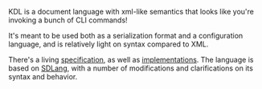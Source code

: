 <section class="kdl-section" id="description">

KDL is a document language with xml-like semantics that looks like you're
invoking a bunch of CLI commands!

It's meant to be used both as a serialization format and a configuration
language, and is relatively light on syntax compared to XML.

There's a living [specification](https://github.com/kdl-org/kdl/blob/main/SPEC.md), as well as
[implementations](#implementations). The language is based on
[SDLang](https://sdlang.org), with a number of modifications and
clarifications on its syntax and behavior.

</section>
